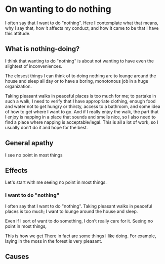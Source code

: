 # On wanting to do nothing
I often say that I want to do "nothing". Here I contemplate what that
means, why I say that, how it affects my conduct, and how it came to be
that I have this attitude.

## What is nothing-doing?
I think that wanting to do "nothing" is about not wanting to have even
the slightest of inconveniences.

The closest things I can think of to doing nothing are to lounge around
the house and sleep all day or to have a boring, monotonous job in a huge
organization.

Taking pleasant walks in peaceful places is too much for me; to partake
in such a walk, I need to verify that I have appropriate clothing, enough
food and water not to get hungry or thirsty, access to a bathroom, and
some idea of how to get where I want to go. And if I really enjoy the walk,
the part that I enjoy is napping in a place that sounds and smells nice,
so I also need to find a place where napping is acceptable/legal. This is
all a lot of work, so I usually don't do it and hope for the best.

## General apathy
I see no point in most things

## Effects
Let's start with me seeing no point in most things.


### I want to do "nothing"
I often say that I want to do "nothing". Taking pleasant walks in peaceful
places is too much; I want to lounge around the house and sleep.

Even if I sort of want to do something, I don't really care for it.
Seeing no point in most things,




This is how we get There in fact are
some things I like doing. For example, laying in the moss in the forest
is very pleasant.


## Causes
